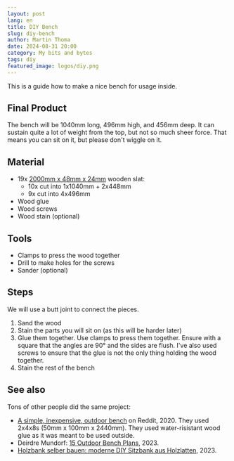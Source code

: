 ```yaml
---
layout: post
lang: en
title: DIY Bench
slug: diy-bench
author: Martin Thoma
date: 2024-08-31 20:00
category: My bits and bytes
tags: diy
featured_image: logos/diy.png
---
```

This is a guide how to make a nice bench for usage inside.

## Final Product

The bench will be 1040mm long, 496mm high, and 456mm deep.
It can sustain quite a lot of weight from the top, but not so much sheer force.
That means you can sit on it, but please don't wiggle on it.

## Material

* 19x [2000mm x 48mm x 24mm](https://www.globus-baumarkt.de/p/latte-fichte-tanne-feiner-saegeschnitt-200-cm-48-x-24-mm-saegerau-0780050091/) wooden slat:
    * 10x cut into 1x1040mm + 2x448mm
    * 9x cut into 4x496mm
* Wood glue
* Wood screws
* Wood stain (optional)

## Tools

* Clamps to press the wood together
* Drill to make holes for the screws
* Sander (optional)

## Steps

We will use a butt joint to connect the pieces.

1. Sand the wood
2. Stain the parts you will sit on (as this will be harder later)
3. Glue them together. Use clamps to press them together. Ensure with a square
   that the angles are 90° and the sides are flush. I've also used screws to
   ensure that the glue is not the only thing holding the wood together.
4. Stain the rest of the bench

## See also

Tons of other people did the same project:

* [A simple, inexpensive, outdoor bench](https://www.reddit.com/r/DIY/comments/fqy0l7/a_simple_inexpensive_outdoor_bench_you_can_make/) on Reddit, 2020. They used 2x4x8s (50mm x 100mm x 2440mm). They used water-risistant wood glue as it was meant to be used outside.
* Deirdre Mundorf: [15 Outdoor Bench Plans](https://www.bobvila.com/articles/outdoor-bench-plans/), 2023.
* [Holzbank selber bauen: moderne DIY Sitzbank aus Holzlatten](https://timbertime.de/holzbank-selber-bauen-moderne-diy-sitzbank-aus-holzlatten/), 2023.
